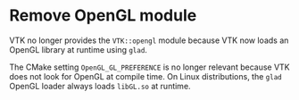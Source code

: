 # Remove OpenGL module

VTK no longer provides the `VTK::opengl` module because VTK now loads an OpenGL library
at runtime using `glad`.

The CMake setting `OpenGL_GL_PREFERENCE` is no longer relevant because VTK does not look for
OpenGL at compile time. On Linux distributions, the `glad` OpenGL loader always loads `libGL.so` at runtime.

